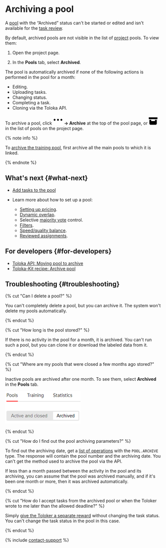 # Archiving a pool

A [pool](../../glossary.md#pool) with the “Archived” status can't be started or edited and isn't available for the [task review](accept.md).

By default, archived pools are not visible in the list of [project](../../glossary.md#project) pools. To view them:

1. Open the project page.

1. In the **Pools** tab, select **Archived**.

The pool is automatically archived if none of the following actions is performed in the pool for a month:

- Editing.
- Uploading tasks.
- Changing status.
- Completing a task.
- Cloning via the Toloka API.

To archive a pool, click **![Drop-down button](../_images/drop-down.svg) → Archive** at the top of the pool page, or ![](../_images/other/pool-action-archive.svg) in the list of pools on the project page.

{% note info %}

To [archive the training pool](train.md), first archive all the main pools to which it is linked.

{% endnote %}

## What's next {#what-next}

- [Add tasks to the pool](pool.md)
- Learn more about how to set up a pool:

    - [Setting up pricing](dynamic-pricing.md).
    - [Dynamic overlap](dynamic-overlap.md).
    - Selective [majority vote](selective-mvote.md) control.
    - [Filters](filters.md).
    - [Speed/quality balance](adjust.md).
    - [Reviewed assignments](offline-accept.md).

## For developers {#for-developers}

- [Toloka API: Moving pool to archive](../../api/concepts/archive-pool.md)
- [Toloka-Kit recipe: Archive pool](../../toloka-kit/recipes/archive-pool.md)

## Troubleshooting {#troubleshooting}

{% cut "Can I delete a pool?" %}

You can't completely delete a pool, but you can archive it. The system won't delete my pools automatically.

{% endcut %}

{% cut "How long is the pool stored?" %}

If there is no activity in the pool for a month, it is archived. You can't run such a pool, but you can clone it or download the labeled data from it.

{% endcut %}

{% cut "Where are my pools that were closed a few months ago stored?" %}

Inactive pools are archived after one month. To see them, select **Archived** in the **Pools** tab.

![](../_images/troubleshooting/pools-archived.png)

{% endcut %}

{% cut "How do I find out the pool archiving parameters?" %}

To find out the archiving date, get a [list of operations](../../api/concepts/get-operations-list.md) with the `POOL.ARCHIVE` type. The response will contain the pool number and the archiving date. You can't get the method used to archive the pool via the API.

If less than a month passed between the activity in the pool and its archiving, you can assume that the pool was archived manually, and if it's been one month or more, then it was archived automatically.

{% endcut %}

{% cut "How do I accept tasks from the archived pool or when the Toloker wrote to me later than the allowed deadline?" %}

Simply [give the Toloker a separate reward](bonus.md) without changing the task status. You can't change the task status in the pool in this case.

{% endcut %}

{% include [contact-support](../_includes/contact-support.md) %}